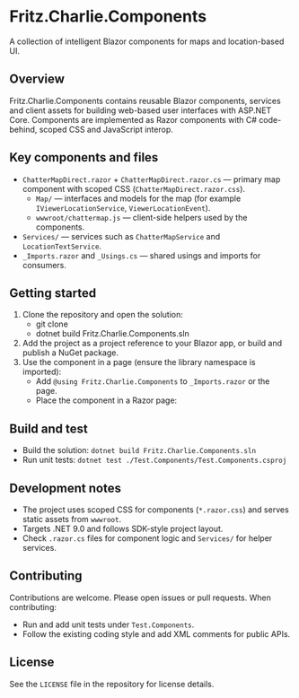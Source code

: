 # Fritz.Charlie.Components
A collection of intelligent Blazor components for maps and location-based UI.

## Overview

Fritz.Charlie.Components contains reusable Blazor components, services and client assets for building web-based user interfaces with ASP.NET Core. Components are implemented as Razor components with C# code-behind, scoped CSS and JavaScript interop.

## Key components and files

- `ChatterMapDirect.razor` + `ChatterMapDirect.razor.cs` — primary map component with scoped CSS (`ChatterMapDirect.razor.css`).
  - `Map/` — interfaces and models for the map (for example `IViewerLocationService`, `ViewerLocationEvent`).
  - `wwwroot/chattermap.js` — client-side helpers used by the components.
- `Services/` — services such as `ChatterMapService` and `LocationTextService`.
- `_Imports.razor` and `_Usings.cs` — shared usings and imports for consumers.

## Getting started

1. Clone the repository and open the solution:
   - git clone <repo-url>
   - dotnet build Fritz.Charlie.Components.sln
2. Add the project as a project reference to your Blazor app, or build and publish a NuGet package.
3. Use the component in a page (ensure the library namespace is imported):
   - Add `@using Fritz.Charlie.Components` to `_Imports.razor` or the page.
   - Place the component in a Razor page: <ChatterMapDirect />

## Build and test

- Build the solution: `dotnet build Fritz.Charlie.Components.sln`
- Run unit tests: `dotnet test ./Test.Components/Test.Components.csproj`

## Development notes

- The project uses scoped CSS for components (`*.razor.css`) and serves static assets from `wwwroot`.
- Targets .NET 9.0 and follows SDK-style project layout.
- Check `.razor.cs` files for component logic and `Services/` for helper services.

## Contributing

Contributions are welcome. Please open issues or pull requests. When contributing:

- Run and add unit tests under `Test.Components`.
- Follow the existing coding style and add XML comments for public APIs.

## License

See the `LICENSE` file in the repository for license details.

